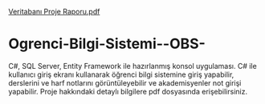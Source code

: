 [Veritabanı Proje Raporu.pdf](https://github.com/melihadmrc/Ogrenci-Bilgi-Sistemi--OBS-/files/10676872/Veritabani.Proje.Raporu.pdf)
# Ogrenci-Bilgi-Sistemi--OBS-
C#, SQL Server, Entity Framework ile hazırlanmış konsol uygulaması.
C# ile kullanıcı giriş ekranı kullanarak öğrenci bilgi sistemine giriş yapabilir, derslerini ve harf notlarını görüntüleyebilir ve akademisyenler not girişi yapabilir.
Proje hakkındaki detaylı bilgilere pdf dosyasında erişebilirsiniz.
